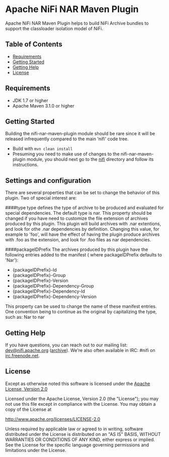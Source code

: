 <!--
  Licensed to the Apache Software Foundation (ASF) under one or more
  contributor license agreements.  See the NOTICE file distributed with
  this work for additional information regarding copyright ownership.
  The ASF licenses this file to You under the Apache License, Version 2.0
  (the "License"); you may not use this file except in compliance with
  the License.  You may obtain a copy of the License at
      http://www.apache.org/licenses/LICENSE-2.0
  Unless required by applicable law or agreed to in writing, software
  distributed under the License is distributed on an "AS IS" BASIS,
  WITHOUT WARRANTIES OR CONDITIONS OF ANY KIND, either express or implied.
  See the License for the specific language governing permissions and
  limitations under the License.
-->
# Apache NiFi NAR Maven Plugin

Apache NiFi NAR Maven Plugin helps to build NiFi Archive bundles to support the classloader isolation model of NiFi.

## Table of Contents

- [Requirements](#requirements)
- [Getting Started](#getting-started)
- [Getting Help](#getting-help)
- [License](#license)

## Requirements
* JDK 1.7 or higher
* Apache Maven 3.1.0 or higher

## Getting Started

Building the nifi-nar-maven-plugin module should be rare since it will be released infrequently compared to
the main 'nifi' code tree.

- Build with `mvn clean install`
- Presuming you need to make use of changes to the nifi-nar-maven-plugin module, you should next
  go to the [nifi](../nifi) directory and follow its instructions. 


## Settings and configuration

There are several properties that can be set to change the behavior of this plugin.
Two of special interest are:

####type
type defines the type of archive to be produced and evaluated for special dependencies.  The default type is nar.  This property should be changed if you have need to 
customize the file extension of archives produced by this plugin.  This plugin will build archives with .nar extentions, and look for othe .nar dependencies by definition.
Changing this value, for example to 'foo', will have the effect of having the plugin produce archives with .foo as the extension, and look for .foo files
as nar dependencies.
 
####packageIDPrefix 
The archives produced by this plugin have the following entries added to the manifest ( where packageIDPrefix defaults to 'Nar'):

-  {packageIDPrefix}-Id
-  {packageIDPrefix}-Group
-  {packageIDPrefix}-Version
-  {packageIDPrefix}-Dependency-Group
-  {packageIDPrefix}-Dependency-Id
-  {packageIDPrefix}-Dependency-Version

This property can be used to change the name of these manifest entries.  One convention being to continue as the original by capitalizing the
type, such as:
Nar to nar

 

## Getting Help
If you have questions, you can reach out to our mailing list: dev@nifi.apache.org
([archive](http://mail-archives.apache.org/mod_mbox/nifi-dev)).
We're also often available in IRC: #nifi on
[irc.freenode.net](http://webchat.freenode.net/?channels=#nifi).


## License

Except as otherwise noted this software is licensed under the
[Apache License, Version 2.0](http://www.apache.org/licenses/LICENSE-2.0.html)

Licensed under the Apache License, Version 2.0 (the "License");
you may not use this file except in compliance with the License.
You may obtain a copy of the License at

  http://www.apache.org/licenses/LICENSE-2.0

Unless required by applicable law or agreed to in writing, software
distributed under the License is distributed on an "AS IS" BASIS,
WITHOUT WARRANTIES OR CONDITIONS OF ANY KIND, either express or implied.
See the License for the specific language governing permissions and
limitations under the License.


